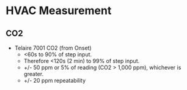 # HVAC Measurement

## CO2

- Telaire 7001 CO2 (from Onset)
    - <60s to 90% of step input.
    - Therefore <120s (2 min) to 99% of step input.
    - +/- 50 ppm or 5% of reading (CO2 > 1,000 ppm), whichever is greater.
    - +/- 20 ppm repeatability
